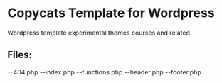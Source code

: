 # Copycats Template for Wordpress
Wordpress template experimental themes courses and related.

## Files:
--404.php
--index.php
--functions.php
--header.php
--footer.php
